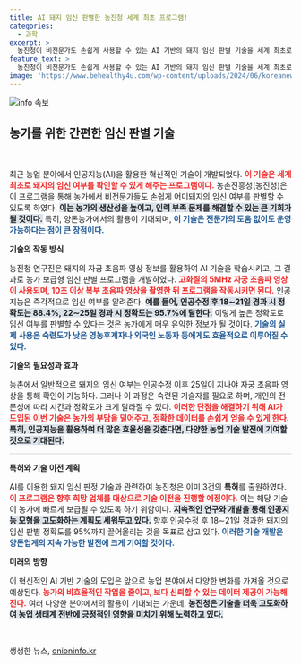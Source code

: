```yaml
---
title: AI 돼지 임신 판별한 농진청 세계 최초 프로그램!
categories:
  - 과학
excerpt: >
  농진청이 비전문가도 손쉽게 사용할 수 있는 AI 기반의 돼지 임신 판별 기술을 세계 최초로 개발했습니다. 96%의 높은 정확도로 농가의 생산성을 높일 이 혁신적인 프로그램이 궁금하다면 클릭하세요!
feature_text: >
  농진청이 비전문가도 손쉽게 사용할 수 있는 AI 기반의 돼지 임신 판별 기술을 세계 최초로 개발했습니다. 96%의 높은 정확도로 농가의 생산성을 높일 이 혁신적인 프로그램이 궁금하다면 클릭하세요!
image: 'https://www.behealthy4u.com/wp-content/uploads/2024/06/koreanews.jpg'
---
```


<p><img src="https://www.behealthy4u.com/wp-content/uploads/2024/06/koreanews.jpg" alt="info 속보" /></p>

<h2 data-ke-size="size26">농가를 위한 간편한 임신 판별 기술</h2>

<p data-ke-size="size16">&nbsp;</p>

<p>최근 농업 분야에서 인공지능(AI)을 활용한 혁신적인 기술이 개발되었다. <b><span style="color: #ee2323;">이 기술은 세계 최초로 돼지의 임신 여부를 확인할 수 있게 해주는 프로그램이다.</span></b> 농촌진흥청(농진청)은 이 프로그램을 통해 농가에서 비전문가들도 손쉽게 어미돼지의 임신 여부를 판별할 수 있도록 하였다. <b><span style="background-color: #21538527;">이는 농가의 생산성을 높이고, 인력 부족 문제를 해결할 수 있는 큰 기회가 될 것이다.</span></b> 특히, 양돈농가에서의 활용이 기대되며, <b><span style="color: #1a5490;">이 기술은 전문가의 도움 없이도 운영 가능하다는 점이 큰 장점이다.</span></b></p>

<p><b>기술의 작동 방식</b></p>

<p>농진청 연구진은 돼지의 자궁 초음파 영상 정보를 활용하여 AI 기술을 학습시키고, 그 결과로 농가 보급형 임신 판별 프로그램을 개발하였다. <b><span style="color: #ee2323;">고화질의 5MHz 자궁 초음파 영상이 사용되며, 10초 이상 복부 초음파 영상을 촬영한 뒤 프로그램을 작동시키면 된다.</span></b> 인공지능은 즉각적으로 임신 여부를 알려준다. <b><span style="background-color: #21538527;">예를 들어, 인공수정 후 18∼21일 경과 시 정확도는 88.4%, 22∼25일 경과 시 정확도는 95.7%에 달한다.</span></b> 이렇게 높은 정확도로 임신 여부를 판별할 수 있다는 것은 농가에게 매우 유익한 정보가 될 것이다. <b><span style="color: #1a5490;">기술의 실제 사용은 숙련도가 낮은 영농후계자나 외국인 노동자 등에게도 효율적으로 이루어질 수 있다.</span></b></p>

<p><b>기술의 필요성과 효과</b></p>

<p>농촌에서 일반적으로 돼지의 임신 여부는 인공수정 이후 25일이 지나야 자궁 초음파 영상을 통해 확인이 가능하다. 그러나 이 과정은 숙련된 기술자를 필요로 하며, 개인의 전문성에 따라 시간과 정확도가 크게 달라질 수 있다. <b><span style="color: #ee2323;">이러한 단점을 해결하기 위해 AI가 도입된 이번 기술은 농가의 부담을 덜어주고, 정확한 데이터를 손쉽게 얻을 수 있게 한다.</span></b> <b><span style="background-color: #21538527;">특히, 인공지능을 활용하여 더 많은 효율성을 갖춘다면, 다양한 농업 기술 발전에 기여할 것으로 기대된다.</span></b></p>

<hr style="height: 1px; border: none; background-color: #ccc;"/>

<p><b>특허와 기술 이전 계획</b></p>

<p>AI를 이용한 돼지 임신 판정 기술과 관련하여 농진청은 이미 3건의 <b>특허</b>를 출원하였다. <b><span style="color: #ee2323;">이 프로그램은 향후 희망 업체를 대상으로 기술 이전을 진행할 예정이다.</span></b> 이는 해당 기술이 농가에 빠르게 보급될 수 있도록 하기 위함이다. <b><span style="background-color: #21538527;">지속적인 연구와 개발을 통해 인공지능 모형을 고도화하는 계획도 세워두고 있다.</span></b> 향후 인공수정 후 18∼21일 경과한 돼지의 임신 판별 정확도를 95%까지 끌어올리는 것을 목표로 삼고 있다. <b><span style="color: #1a5490;">이러한 기술 개발은 양돈업계의 지속 가능한 발전에 크게 기여할 것이다.</span></b></p>

<p><b>미래의 방향</b></p>

<p>이 혁신적인 AI 기반 기술의 도입은 앞으로 농업 분야에서 다양한 변화를 가져올 것으로 예상된다. <b><span style="color: #ee2323;">농가의 비효율적인 작업을 줄이고, 보다 신뢰할 수 있는 데이터 제공이 가능해진다.</span></b> 여러 다양한 분야에서의 활용이 기대되는 가운데, <b><span style="background-color: #21538527;">농진청은 기술을 더욱 고도화하여 농업 생태계 전반에 긍정적인 영향을 미치기 위해 노력하고 있다.</span></b> </p>

<p data-ke-size="size16">&nbsp;</p> 
생생한 뉴스, <a href="https://onioninfo.kr" rel="dofollow">onioninfo.kr</a>


